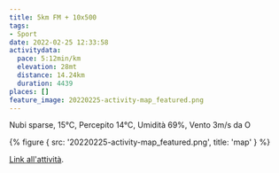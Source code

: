 ```yaml
---
title: 5km FM + 10x500
tags:
- Sport
date: 2022-02-25 12:33:58
activitydata:
  pace: 5:12min/km
  elevation: 28mt
  distance: 14.24km
  duration: 4439
places: []
feature_image: 20220225-activity-map_featured.png
---
```


Nubi sparse, 15°C, Percepito 14°C, Umidità 69%, Vento 3m/s da O

<!--more-->

{% figure { src: '20220225-activity-map_featured.png', title: 'map' } %}

[Link all'attività](https://strava.com/activities/6735626383).